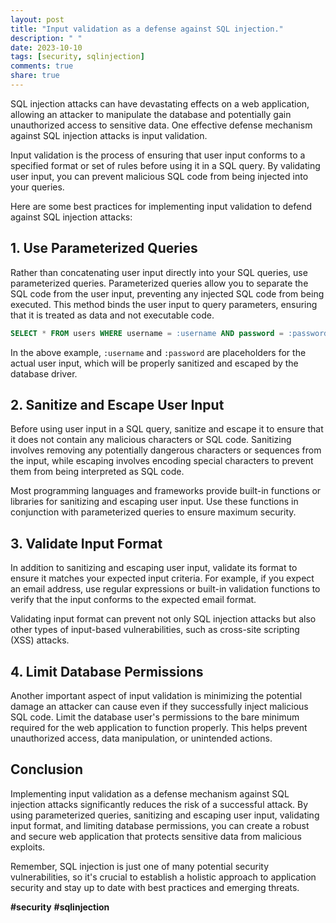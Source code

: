 ```yaml
---
layout: post
title: "Input validation as a defense against SQL injection."
description: " "
date: 2023-10-10
tags: [security, sqlinjection]
comments: true
share: true
---
```


SQL injection attacks can have devastating effects on a web application, allowing an attacker to manipulate the database and potentially gain unauthorized access to sensitive data. One effective defense mechanism against SQL injection attacks is input validation.

Input validation is the process of ensuring that user input conforms to a specified format or set of rules before using it in a SQL query. By validating user input, you can prevent malicious SQL code from being injected into your queries. 

Here are some best practices for implementing input validation to defend against SQL injection attacks:

## 1. Use Parameterized Queries

Rather than concatenating user input directly into your SQL queries, use parameterized queries. Parameterized queries allow you to separate the SQL code from the user input, preventing any injected SQL code from being executed. This method binds the user input to query parameters, ensuring that it is treated as data and not executable code.

```sql
SELECT * FROM users WHERE username = :username AND password = :password;
```

In the above example, `:username` and `:password` are placeholders for the actual user input, which will be properly sanitized and escaped by the database driver.

## 2. Sanitize and Escape User Input

Before using user input in a SQL query, sanitize and escape it to ensure that it does not contain any malicious characters or SQL code. Sanitizing involves removing any potentially dangerous characters or sequences from the input, while escaping involves encoding special characters to prevent them from being interpreted as SQL code.

Most programming languages and frameworks provide built-in functions or libraries for sanitizing and escaping user input. Use these functions in conjunction with parameterized queries to ensure maximum security.

## 3. Validate Input Format

In addition to sanitizing and escaping user input, validate its format to ensure it matches your expected input criteria. For example, if you expect an email address, use regular expressions or built-in validation functions to verify that the input conforms to the expected email format.

Validating input format can prevent not only SQL injection attacks but also other types of input-based vulnerabilities, such as cross-site scripting (XSS) attacks.

## 4. Limit Database Permissions

Another important aspect of input validation is minimizing the potential damage an attacker can cause even if they successfully inject malicious SQL code. Limit the database user's permissions to the bare minimum required for the web application to function properly. This helps prevent unauthorized access, data manipulation, or unintended actions.

## Conclusion

Implementing input validation as a defense mechanism against SQL injection attacks significantly reduces the risk of a successful attack. By using parameterized queries, sanitizing and escaping user input, validating input format, and limiting database permissions, you can create a robust and secure web application that protects sensitive data from malicious exploits.

Remember, SQL injection is just one of many potential security vulnerabilities, so it's crucial to establish a holistic approach to application security and stay up to date with best practices and emerging threats.

**#security** **#sqlinjection**